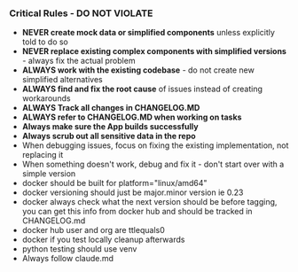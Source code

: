 ### Critical Rules - DO NOT VIOLATE
- **NEVER create mock data or simplified components** unless explicitly told to do so
- **NEVER replace existing complex components with simplified versions** - always fix the actual problem
- **ALWAYS work with the existing codebase** - do not create new simplified alternatives
- **ALWAYS find and fix the root cause** of issues instead of creating workarounds
- **ALWAYS Track all changes in CHANGELOG.MD**
- **ALWAYS refer to CHANGELOG.MD when working on tasks**
- **Always make sure the App builds successfully**
- **Always scrub out all sensitive data in the repo**
- When debugging issues, focus on fixing the existing implementation, not replacing it
- When something doesn't work, debug and fix it - don't start over with a simple version
- docker should be built for platform="linux/amd64" 
- docker versioning should just be major.minor version ie 0.23
- docker always check what the next version should be before tagging, you can get this info from docker hub and should be tracked in CHANGELOG.md
- docker hub user and org are ttlequals0
- docker if you test locally cleanup afterwards
- python testing should use venv
- Always follow claude.md
